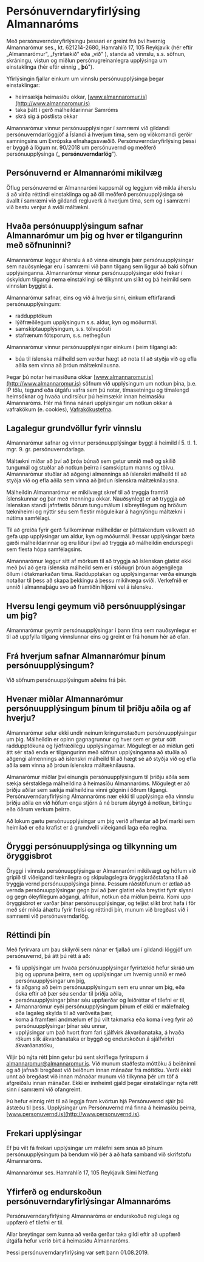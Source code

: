 # Persónuverndaryfirlýsing Almannaróms

Með persónuverndaryfirlýsingu þessari er greint frá því hvernig Almannarómur ses., kt. 621214-2680, Hamrahlíð 17, 105 Reykjavík (hér eftir „Almannarómur&quot;, „fyrirtækið&quot; eða „við&quot; ), standa að vinnslu, s.s. söfnun, skráningu, vistun og miðlun persónugreinanlegra upplýsinga um einstaklinga (hér eftir einnig „ **þú**&quot;).

Yfirlýsingin fjallar einkum um vinnslu persónuupplýsinga þegar einstaklingar:

* heimsækja heimasíðu okkar, [www.almannaromur.is](http://www.almannaromur.is)
* taka þátt í gerð málheildarinnar Samróms
* skrá sig á póstlista okkar

Almannarómur vinnur persónuupplýsingar í samræmi við gildandi persónuverndarlöggjöf á Íslandi á hverjum tíma, sem og viðkomandi gerðir samningsins um Evrópska efnahagssvæðið. Persónuverndaryfirlýsing þessi er byggð á lögum nr. 90/2018 um persónuvernd og meðferð persónuupplýsinga („ **persónuverndarlög**&quot;).

## Persónuvernd er Almannarómi mikilvæg

Öflug persónuvernd er Almannarómi kappsmál og leggjum við mikla áherslu á að virða réttindi einstaklinga og að öll meðferð persónuupplýsinga sé ávallt í samræmi við gildandi regluverk á hverjum tíma, sem og í samræmi við bestu venjur á sviði máltækni.

## Hvaða persónuupplýsingum safnar Almannarómur um þig og hver er tilgangurinn með söfnuninni?

Almannarómur leggur áherslu á að vinna einungis þær persónuupplýsingar sem nauðsynlegar eru í samræmi við þann tilgang sem liggur að baki söfnun upplýsinganna. Almannarómur vinnur persónuupplýsingar ekki frekar í óskyldum tilgangi nema einstaklingi sé tilkynnt um slíkt og þá heimild sem vinnslan byggist á.

Almannarómur safnar, eins og við á hverju sinni, einkum eftirfarandi persónuupplýsingum:

* raddupptökum
* lýðfræðilegum upplýsingum s.s. aldur, kyn og móðurmál.
* samskiptaupplýsingum, s.s. tölvupósti
* stafrænum fótsporum, s.s. nethegðun

Almannarómur vinnur persónuupplýsingar einkum í þeim tilgangi að:

- búa til íslenska málheild sem verður hægt að nota til að styðja við og efla aðila sem vinna að þróun máltæknilausna.

Þegar þú notar heimasíðuna okkar [www.almannaromur.is](http://www.almannaromur.is) söfnum við upplýsingum um notkun þína, þ.e. IP tölu, tegund eða útgáfu vafra sem þú notar, tímasetningu og tímalengd heimsóknar og hvaða undirsíður þú heimsækir innan heimasíðu Almannaróms. Hér má finna nánari upplýsingar um notkun okkar á vafrakökum (e. cookies), [Vafrakökustefna](https://www.aime.moon.do/is/vafrakokustefna).

## Lagalegur grundvöllur fyrir vinnslu

Almannarómur safnar og vinnur persónuupplýsingar byggt á heimild í 5. tl. 1. mgr. 9. gr. persónuverndarlaga.

Máltækni miðar að því að þróa búnað sem getur unnið með og skilið tungumál og stuðlar að notkun þeirra í samskiptum manns og tölvu. Almannarómur stuðlar að aðgengi almennings að íslenskri málheild til að styðja við og efla aðila sem vinna að þróun íslenskra máltæknilausna.

Málheildin Almannarómur er mikilvægt skref til að tryggja framtíð íslenskunnar og þar með menningu okkar. Nauðsynlegt er að tryggja að íslenskan standi jafnfætis öðrum tungumálum í síbreytilegum og hröðum tækniheimi og nýttir séu sem flestir möguleikar á hagnýtingu máltækni í nútíma samfélagi.

Til að greiða fyrir gerð fullkominnar málheildar er þátttakendum valkvætt að gefa upp upplýsingar um aldur, kyn og móðurmál. Þessar upplýsingar bæta gæði málheildarinnar og eru liður í því að tryggja að málheildin endurspegli sem flesta hópa samfélagsins.

Almannarómur leggur sitt af mörkum til að tryggja að íslenskan glatist ekki með því að gera íslenska málheild sem er í stöðugri þróun aðgengilega öllum í ótakmarkaðan tíma. Raddupptakan og upplýsingarnar verða einungis notaðar til þess að skapa þekkingu á þessu mikilvæga sviði. Verkefnið er unnið í almannaþágu svo að framtíðin hljómi vel á íslensku.

## Hversu lengi geymum við persónuupplýsingar um þig?

Almannarómur geymir persónuupplýsingar í þann tíma sem nauðsynlegur er til að uppfylla tilgang vinnslunnar eins og greint er frá honum hér að ofan.

## Frá hverjum safnar Almannarómur þínum persónuupplýsingum?

Við söfnum persónuupplýsingum aðeins frá þér.

## Hvenær miðlar Almannarómur persónuupplýsingum þínum til þriðju aðila og af hverju?

Almannarómur selur ekki undir neinum kringumstæðum persónuupplýsingar um þig. Málheildin er opinn gagnagrunnur og hver sem er getur sótt raddupptökuna og lýðfræðilegu upplýsingarnar. Mögulegt er að miðlun geti átt sér stað enda er tilgangurinn með söfnun upplýsinganna að stuðla að aðgengi almennings að íslenskri málheild til að hægt sé að styðja við og efla aðila sem vinna að þróun íslenskra máltæknilausna.

Almanarómur miðlar því einungis persónuupplýsingum til þriðju aðila sem sækja sérstaklega málheildina á heimasíðu Almannaróms. Mögulegt er að þriðju aðilar sem sækja málheildina vinni gögnin í öðrum tilgangi. Persónuverndaryfirlýsing Almannaróms nær ekki til upplýsinga eða vinnslu þriðju aðila en við höfum enga stjórn á né berum ábyrgð á notkun, birtingu eða öðrum verkum þeirra.

Að lokum gætu persónuupplýsingar um þig verið afhentar að því marki sem heimilað er eða krafist er á grundvelli viðeigandi laga eða reglna.

## Öryggi persónuupplýsinga og tilkynning um öryggisbrot

Öryggi í vinnslu persónuupplýsinga er Almannarómi mikilvægt og höfum við gripið til viðeigandi tæknilegra og skipulagslegra öryggisráðstafana til að tryggja vernd persónuupplýsinga þinna. Þessum ráðstöfunum er ætlað að vernda persónuupplýsingar gegn því að þær glatist eða breytist fyrir slysni og gegn óleyfilegum aðgangi, afritun, notkun eða miðlun þeirra. Komi upp öryggisbrot er varðar þínar persónuupplýsingar, og teljist slíkt brot hafa í för með sér mikla áhættu fyrir frelsi og réttindi þín, munum við bregðast við í samræmi við persónuverndarlög.

## Réttindi þín

Með fyrirvara um þau skilyrði sem nánar er fjallað um í gildandi löggjöf um persónuvernd, þá átt þú rétt á að:

* fá upplýsingar um hvaða persónuupplýsingar fyrirtækið hefur skráð um þig og uppruna þeirra, sem og upplýsingar um hvernig unnið er með persónuupplýsingar um þig,
* fá aðgang að þeim persónuupplýsingum sem eru unnar um þig, eða óska eftir að þær séu sendar til þriðja aðila,
* persónuupplýsingar þínar séu uppfærðar og leiðréttar ef tilefni er til,
* Almannarómur eyði persónuupplýsingum þínum ef ekki er málefnaleg eða lagaleg skylda til að varðveita þær,
* koma á framfæri andmælum ef þú vilt takmarka eða koma í veg fyrir að persónuupplýsingar þínar séu unnar,
* upplýsingar um það hvort fram fari sjálfvirk ákvarðanataka, á hvaða rökum slík ákvarðanataka er byggð og endurskoðun á sjálfvirkri ákvarðanatöku,

Viljir þú nýta rétt þinn getur þú sent skriflega fyrirspurn á [almannaromur@almannaromur.is](mailto:almannaromur@almannaromur.is). Við munum staðfesta móttöku á beiðninni og að jafnaði bregðast við beiðnum innan mánaðar frá móttöku. Verði ekki unnt að bregðast við innan mánaðar munum við tilkynna þér um töf á afgreiðslu innan mánaðar. Ekki er innheimt gjald þegar einstaklingar nýta rétt sinn í samræmi við ofangreint.

Þú hefur einnig rétt til að leggja fram kvörtun hjá Persónuvernd sjáir þú ástæðu til þess. Upplýsingar um Persónuvernd má finna á heimasíðu þeirra, [www.personuvernd.is](http://www.personuvernd.is).

## Frekari upplýsingar

Ef þú vilt fá frekari upplýsingar um málefni sem snúa að þínum persónuupplýsingum þá bendum við þér á að hafa samband við skrifstofu Almannaróms.

Almannarómur ses.
Hamrahlíð 17, 105 Reykjavík
Sími
Netfang

## Yfirferð og endurskoðun persónuverndaryfirlýsingar Almannaróms

Persónuverndaryfirlýsing Almannaróms er endurskoðuð reglulega og uppfærð ef tilefni er til.

Allar breytingar sem kunna að verða gerðar taka gildi eftir að uppfærð útgáfa hefur verið birt á heimasíðu Almannaróms.

 Þessi persónuverndaryfirlýsing var sett þann 01.08.2019.
